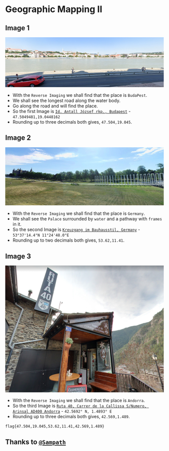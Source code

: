 # Geographic Mapping II

## Image 1

![](https://github.com/a3X3k/Bi0s/blob/master/CTFs/HS%20CTF/Geographic%20Mapping%202/1.png?raw=true)

- With the `Reverse Imaging` we shall find that the place is `BudaPest`.
- We shall see the longest road along the water body.
- Go along the road and will find the place.
- So the first Image is [`Id. Antall József rkp., Budapest`](https://goo.gl/maps/yE7rSav4cdNgdFQM8) - `47.5049481,19.0448162`
- Rounding up to three decimals both gives, `47.504,19.045`.

## Image 2

![](https://github.com/a3X3k/Bi0s/blob/master/CTFs/HS%20CTF/Geographic%20Mapping%202/2.png?raw=true)

- With the `Reverse Imaging` we shall find that the place is `Germany`.
- We shall see the `Palace` surrounded by `water` and a pathway with `frames` in it.
- So the second Image is [`Kreuzgang im Bauhausstil, Germany`](https://goo.gl/maps/J6kLBrtQVNQ6JnQr9) - `53°37'14.4"N 11°24'48.0"E`
- Rounding up to two decimals both gives, `53.62,11.41`.

## Image 3

![](https://github.com/a3X3k/Bi0s/blob/master/CTFs/HS%20CTF/Geographic%20Mapping%202/3.png?raw=true)

- With the `Reverse Imaging` we shall find that the place is `Andorra`.
- So the third Image is [`Ruta 40, Carrer de la Callissa S/Numero, Arinsal AD400 Andorra`](https://goo.gl/maps/XXjktYYveq3tBpus7) - `42.5692° N, 1.4893° E`
- Rounding up to three decimals both gives, `42.569,1.489`.

```
flag{47.504,19.045,53.62,11.41,42.569,1.489}
```

## Thanks to [`@Sampath`](https://github.com/sai1274)
